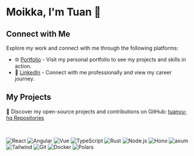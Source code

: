 # Moikka, I'm Tuan 👋

## Connect with Me

Explore my work and connect with me through the following platforms:

- 🌐 [Portfolio](https://tvhq.dev) - Visit my personal portfolio to see my projects and skills in action.
- 💼 [LinkedIn](https://www.linkedin.com/in/tvhq-connect) - Connect with me professionally and view my career journey.

## My Projects

🚀 Discover my open-source projects and contributions on GitHub: [tuanvu-hq Repositories](https://github.com/tuanvu-hq?tab=repositories)

</br>

<p>
  <!-- Frontend Frameworks -->
  <img alt="React" src="https://img.shields.io/badge/-React-61DAFB?style=flat-square&logo=react&logoColor=black" />
  <img alt="Angular" src="https://img.shields.io/badge/-Angular-DD0031?style=flat-square&logo=angular&logoColor=white" />
  <img alt="Vue" src="https://img.shields.io/badge/-Vue-4FC08D?style=flat-square&logo=vue.js&logoColor=white" />
  <!-- Languages and Tools -->
  <img alt="TypeScript" src="https://img.shields.io/badge/-TypeScript-3178C6?style=flat-square&logo=typescript&logoColor=white" />
  <img alt="Rust" src="https://img.shields.io/badge/-Rust-CE412B?style=flat-square&logo=rust&logoColor=white" />
  <!-- Backend Frameworks -->
  <img alt="Node.js" src="https://img.shields.io/badge/-Node.js-339933?style=flat-square&logo=node.js&logoColor=white" />
  <img alt="Hono" src="https://img.shields.io/badge/-Hono-FF4F5A?style=flat-square&logo=hono&logoColor=white" />
  <img alt="axum" src="https://img.shields.io/badge/-axum-000000?style=flat-square&logo=rust&logoColor=white" />
  <!-- Styling -->
  <img alt="Tailwind" src="https://img.shields.io/badge/-Tailwind_CSS-06B6D4?style=flat-square&logo=tailwind-css&logoColor=white" />
  <!-- DevOps and Version Control -->
  <img alt="Git" src="https://img.shields.io/badge/-Git-F05032?style=flat-square&logo=git&logoColor=white" />
  <img alt="Docker" src="https://img.shields.io/badge/-Docker-2496ED?style=flat-square&logo=docker&logoColor=white" />
  <!-- Data Processing -->
  <img alt="Polars" src="https://img.shields.io/badge/-Polars-F7B93E?style=flat-square&logo=polars&logoColor=black" />
</p>

<!-- 
## About

I'm passionate and motivated with a strong enthusiasm for continuous
learning and improvement. My dedication to developing my abilities and my
willingness to learn make me a valuable asset in any team. I'm eager to
contribute and grow in a dynamic environment.

---

- **Open to work with Front-end frameworks & libraries**: React, Next.js, Angular, Vue, Nuxt.js
- **Open to work with Back-end frameworks & libraries**: Node.js, Express.js, NestJS, Nitro.js
- **Open to work with framework & libraries utilizing**: Java, Kotlin, Ruby, Go, Rust
- **Personal stack**: TypeScript, React, Hono, Go
- **Technologies utilized during study**: Java, Java EE, Ruby, Ruby on Rails
- **Tools**: VS Code, NeoVim, Postman, Obsidian, Affinity Designer

---
-->

<!-- 
**KEYWORDS**

- Affinity Designer, Affinity Photo, Analog.js, Angular, Apache Kafka, Blender, Capacitor.js, D3.js, Dart, Docker, Drizzle ORM, Express.js, Figma, Flutter, Git, Github, Go, GraphQL, GSAP, HTMX, Ionic, Java, Kaplay.js, MongoDB, MySQL, NeoVim, NestJS, Next.js, Node.js, Nuxt.js, Obsidian, PGlite, Pinia, Playwright, PostgreSQL, Postman, Prisma, Puppeteer, Python, PyTorch, React, React Native, Ruby, Ruby on Rails, RxJS, Solid.js, SolidStart, Spring Boot, SvelteKit, TablePlus, SQLite, TailwindCSS, Three.js, Thymeleaf, TypeScript, VS Code, Vue.js, Zustand
-->

<!--
# Hi there 👋

You can find my portfolio [here](https://tvhq.vercel.app/).

## About me

I'm a self-taught web developer hailing from the beautiful Czech Republic. I've had the pleasure of crafting some pretty nifty personal web applications. My goal is to develop visually appealing, user-friendly, and robust web applications for the end users, and meet their unique needs.

During my free time, I often find myself immersed in the world of digital art, where I can let my creativity run wild. Additionally, I'm a big fan of combat sports, and there's nothing like the rush of adrenaline that comes from training and sparrings.

Front-end:

- HTML5, CSS3, TypeScript, Tailwind CSS
- React.js, Next.js, Solid.js, Angular

Back-end:

- Node.js, Nest.js, Puppeteer, Cheerio, Prisma, SQLite

Mobile:

- Ionic, Capacitor, React Native, Flutter

Other technologies & tools:

- Ruby, Ruby on Rails, Java, JSF, Java EE, Python
- Git
- VS Code, Affinity Designer, Blender
-->

<!--
**tuanvu-hq/tuanvu-hq** is a ✨ _special_ ✨ repository because its `README.md` (this file) appears on your GitHub profile.

Here are some ideas to get you started:

- 🔭 I’m currently working on ...
- 🌱 I’m currently learning ...
- 👯 I’m looking to collaborate on ...
- 🤔 I’m looking for help with ...
- 💬 Ask me about ...
- 📫 How to reach me: ...
- 😄 Pronouns: ...
- ⚡ Fun fact: ...
-->

